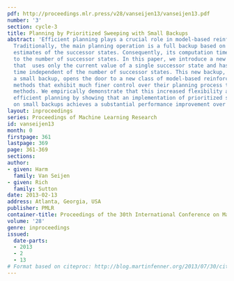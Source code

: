 ```yaml
---
pdf: http://proceedings.mlr.press/v28/vanseijen13/vanseijen13.pdf
number: '3'
section: cycle-3
title: Planning by Prioritized Sweeping with Small Backups
abstract: 'Efficient planning plays a crucial role in model-based reinforcement learning.
  Traditionally, the main planning operation is a full backup based on the current
  estimates of the successor states. Consequently, its computation time is proportional
  to the number of successor states. In this paper, we introduce a new planning backup
  that  uses only the current value of a single successor state and has a computation
  time independent of the number of successor states. This new backup, which we call
  a small backup, opens the door to a new class of model-based reinforcement learning
  methods that exhibit much finer control over their planning process than traditional
  methods. We empirically demonstrate that this increased flexibility allows for more
  efficient planning by showing that an implementation of prioritized sweeping based
  on small backups achieves a substantial performance improvement over classical implementations. '
layout: inproceedings
series: Proceedings of Machine Learning Research
id: vanseijen13
month: 0
firstpage: 361
lastpage: 369
page: 361-369
sections: 
author:
- given: Harm
  family: Van Seijen
- given: Rich
  family: Sutton
date: 2013-02-13
address: Atlanta, Georgia, USA
publisher: PMLR
container-title: Proceedings of the 30th International Conference on Machine Learning
volume: '28'
genre: inproceedings
issued:
  date-parts:
  - 2013
  - 2
  - 13
# Format based on citeproc: http://blog.martinfenner.org/2013/07/30/citeproc-yaml-for-bibliographies/
---
```

